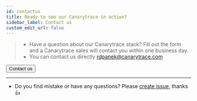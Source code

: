 ```yaml
---
id: contactus
title: Ready to see our Canarytrace in action?
sidebar_label: Contact us
custom_edit_url: false
---
```



> - Have a question about our Canarytrace stack? Fill out the form and a Canarytrace sales will contact you within one business day.
> - You can contact us directly <a href="mailto:rdpanek@canarytrace.com?subject=I have question about Canarytrace">rdpanek@canarytrace.com</a>




<div class="container">
  <div class="row">
    <div class="col col--12" style={{'text-align': 'center'}}>
      <a href="https://us7.list-manage.com/contact-form?u=0d360a761b492b97cd84da039&form_id=c7c269d84f6f2e1776ccb639a2cbef66">
        <button class="button button--outline button--primary contactus">
        Contact us
        </button>
      </a>
    </div>
  </div>
</div>

---

- Do you find mistake or have any questions? Please [create issue](https://github.com/canarytrace/documentation/issues/new/choose), thanks 👍